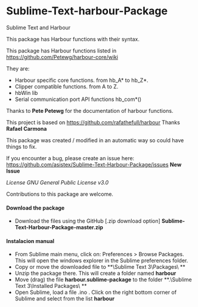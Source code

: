 # Sublime-Text-harbour-Package
Sublime Text and Harbour

This package has Harbour functions with their syntax.

This package has Harbour functions listed in https://github.com/Petewg/harbour-core/wiki 

They are:
* Harbour specific core functions. from hb_A* to hb_Z*.
* Clipper compatible functions. from A to Z.
* hbWin lib
* Serial communication port API functions hb_com*()

Thanks to **Pete Petewg** for the documentation of harbour functions.

This project is based on https://github.com/rafathefull/harbour Thanks **Rafael Carmona**

This package was created / modified in an automatic way so could have things to fix.

If you encounter a bug, please create an issue here:
https://github.com/asistex/Sublime-Text-Harbour-Package/issues  **New Issue**

*License GNU General Public License v3.0*

Contributions to this package are welcome.

#### Download the package
* Download the files using the GitHub [.zip download option] **Sublime-Text-Harbour-Package-master.zip**

#### Instalacion manual

* From Sublime main menu, click on: Preferences > Browse Packages. This will open the windows explorer in the Sublime preferences folder.
* Copy or move the downloaded file to **\Sublime Text 3\Packages\ **
* Unzip the package there.  This will create a folder named **harbour**
* Move (drag) the file **harbour.sublime-package** to the folder **.\Sublime Text 3\Installed Packages\ **
* Open Sublime, load a file .ino . Click on the right bottom corner of Sublime and 
  select from the list **harbour**

